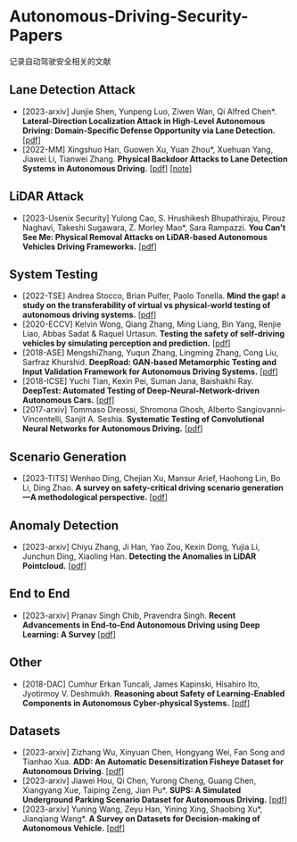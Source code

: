 # Autonomous-Driving-Security-Papers
记录自动驾驶安全相关的文献



## Lane Detection Attack

- [2023-arxiv] Junjie Shen, Yunpeng Luo, Ziwen Wan, Qi Alfred Chen\*. **Lateral-Direction Localization Attack in High-Level Autonomous Driving: Domain-Specific Defense Opportunity via Lane Detection.** [[pdf](https://arxiv.org/abs/2307.14540)]
- [2022-MM] Xingshuo Han, Guowen Xu, Yuan Zhou\*, Xuehuan Yang, Jiawei Li, Tianwei Zhang. **Physical Backdoor Attacks to Lane Detection Systems in Autonomous Driving.** [[pdf](https://arxiv.org/pdf/2203.00858.pdf)] [[note](https://blog.csdn.net/m0_38068876/article/details/132547172)]



## LiDAR Attack

- [2023-Usenix Security] Yulong Cao, S. Hrushikesh Bhupathiraju, Pirouz Naghavi, Takeshi Sugawara, Z. Morley Mao\*, Sara Rampazzi. **You Can't See Me: Physical Removal Attacks on LiDAR-based Autonomous Vehicles Driving Frameworks.** [[pdf](https://www.usenix.org/conference/usenixsecurity23/presentation/cao)]



## System Testing

- [2022-TSE] Andrea Stocco, Brian Pulfer, Paolo Tonella. **Mind the gap! a study on the transferability of virtual vs physical-world testing of autonomous driving systems.** [[pdf](https://arxiv.org/pdf/2112.11255)]
- [2020-ECCV] Kelvin Wong, Qiang Zhang, Ming Liang, Bin Yang, Renjie Liao, Abbas Sadat & Raquel Urtasun. **Testing the safety of self-driving vehicles by simulating perception and prediction.** [[pdf](https://arxiv.org/pdf/2008.06020.pdf)]
- [2018-ASE] MengshiZhang, Yuqun Zhang, Lingming Zhang, Cong Liu, Sarfraz Khurshid. **DeepRoad: GAN-based Metamorphic Testing and Input Validation Framework for Autonomous Driving Systems.** [[pdf](https://dl.acm.org/doi/abs/10.1145/3238147.3238187)]
- [2018-ICSE] Yuchi Tian, Kexin Pei, Suman Jana, Baishakhi Ray. **DeepTest: Automated Testing of Deep-Neural-Network-driven Autonomous Cars.** [[pdf](https://dl.acm.org/doi/pdf/10.1145/3180155.3180220)]
- [2017-arxiv] Tommaso Dreossi, Shromona Ghosh, Alberto Sangiovanni-Vincentelli, Sanjit A. Seshia. **Systematic Testing of Convolutional Neural Networks for Autonomous Driving.** [[pdf](https://arxiv.org/abs/1708.03309)]



## Scenario Generation

- [2023-TITS] Wenhao Ding, Chejian Xu, Mansur Arief, Haohong Lin, Bo Li, Ding Zhao. **A survey on safety-critical driving scenario generation—A methodological perspective.** [[pdf](https://arxiv.org/pdf/2202.02215)]




## Anomaly Detection

- [2023-arxiv] Chiyu Zhang, Ji Han, Yao Zou, Kexin Dong, Yujia Li, Junchun Ding, Xiaoling Han. **Detecting the Anomalies in LiDAR Pointcloud.** [[pdf](https://arxiv.org/abs/2308.00187)]



## End to End

- [2023-arxiv] Pranav Singh Chib, Pravendra Singh. **Recent Advancements in End-to-End Autonomous Driving using Deep Learning: A Survey** [[pdf](https://arxiv.org/pdf/2307.04370.pdf)]



## Other

- [2018-DAC] Cumhur Erkan Tuncali, James Kapinski, Hisahiro Ito, Jyotirmoy V. Deshmukh. **Reasoning about Safety of Learning-Enabled Components in Autonomous Cyber-physical Systems.** [[pdf](https://dl.acm.org/doi/abs/10.1145/3195970.3199852)]



## Datasets

- [2023-arxiv] Zizhang Wu, Xinyuan Chen, Hongyang Wei, Fan Song and Tianhao Xua. **ADD: An Automatic Desensitization Fisheye Dataset for Autonomous Driving.** [[pdf](https://arxiv.org/pdf/2308.07590.pdf)]
- [2023-arxiv] Jiawei Hou, Qi Chen, Yurong Cheng, Guang Chen, Xiangyang Xue, Taiping Zeng, Jian Pu\*. **SUPS: A Simulated Underground Parking Scenario Dataset for Autonomous Driving.** [[pdf](https://arxiv.org/pdf/2302.12966.pdf)]
- [2023-arxiv] Yuning Wang, Zeyu Han, Yining Xing, Shaobing Xu\*, Jianqiang Wang\*. **A Survey on Datasets for Decision-making of Autonomous Vehicle.** [[pdf](https://arxiv.org/pdf/2306.16784.pdf)]
